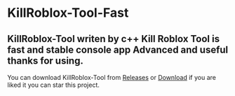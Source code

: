 # KillRoblox-Tool-Fast
## KillRoblox-Tool writen by c++ Kill Roblox Tool is fast and stable console app Advanced and useful thanks for using.
You can download KillRoblox-Tool from [Releases](https://github.com/DeveloperAlex0/KillRoblox-Tool-Fast/releases) or [Download](https://github.com/DeveloperAlex0/KillRoblox-Tool-Fast/releases/download/v1/KillRobloxTool.exe)
if you are liked it you can star this project.
